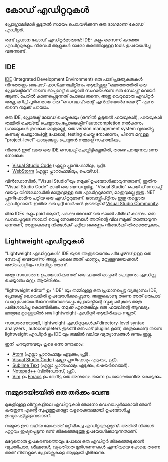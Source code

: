 # കോഡ് എഡിറ്ററുകൾ

പ്രോഗ്രാമർമാർ കൂടുതൽ സമയം ചെലവഴിക്കുന്ന ഒരു ഭാഗമാണ് കോഡ് എഡിറ്റർ.

രണ്ട് പ്രധാന കോഡ് എഡിറ്റർമാരുണ്ട്: IDE- കളും സൈസ് കുറഞ്ഞ എഡിറ്ററുകളും. നിരവധി ആളുകൾ ഓരോ തരത്തിലുമുള്ള tools ഉപയോഗിച്ചു വരുന്നുണ്ട്.

## IDE

[IDE](https://en.wikipedia.org/wiki/Integrated_development_environment)  (Integrated Development Environment) ഒരു പാട് പ്രത്യേകതകൾ നിറഞ്ഞതും ഒരുപാട് ഫoഗ്ഷനാലിറ്റീസം ആയിട്ടുള്ള "മൊത്തത്തിൽ ഒരു പ്രോജക്ടിനെ" തന്നെ ഓപ്പറേറ്റ് ചെയ്യാൻ സഹായിക്കുന്ന ഒരു സോഫ്റ്റ് വെയർ ആണ്. പേരിൽ കാണപ്പെടുന്നത് പോലെ തന്നെ, അതു വെറുമൊരു എഡിറ്റർ അല്ല, മറിച്ച് പൂർണമായ ഒരു "ഡെവലപ്‌മെന്റ് എൻവിയോർണമെന്റ്" എന്നു തന്നെ നമുക്ക് പറയാം.

ഒരു IDE, പ്രോജക്ട് ലോഡ് ചെയ്യുകയും (ഒന്നിൽ കൂടുതൽ ഫയലുകൾ), ഫയലുകൾ തമ്മിൽ ചെയ്ഞ്ച് ചെയ്യാനും,പ്രോജെക്ടിന് autocompletion നൽകാനും (ഫയലുകൾ തുറക്കുക മാത്രമല്ല), ഒരു version management system വുമായിട്ടു കണക്ട് ചെയ്യാനും([git](https://git-scm.com/) പോലെ), testing ചെയ്തു നോക്കാനും, പിന്നെ മറ്റുള്ള "project-level" കാര്യങ്ങളും ചെയ്യാൻ നമ്മളെ സഹായിക്കും.

നിങ്ങൾ ഇത് വരെ ഒരു IDE സെലക്ട് ചെയ്തിട്ടില്ലെങ്കിൽ, താഴെ പറയുന്നവ ഒന്നു നോക്കുക:

- [Visual Studio Code](https://code.visualstudio.com/) (എല്ലാ പ്ലാറ്ഫോമിലും, ഫ്രീ).
- [WebStorm](http://www.jetbrains.com/webstorm/) (എല്ലാ പ്ലാറ്ഫോമിലും, പെയ്ഡ്).

വിൻഡോസിൽ, "Visual Studio"യും നമുക്ക് ഉപയോഗിക്കാവുന്നതാണ്, ഇതിനു "Visual Studio Code" മായി ഒരു ബന്ധവുമില്ല. "Visual Studio" പെയ്ഡ് സോഫ്ട് വയറും വിന്ഡോഡിൽ മാത്രവുമുള്ള ഒരു എഡിറ്ററുമാണ്, മാത്രവുമല്ല ഇതു .NET പ്ലാറ്ഫോമിനു പറ്റിയ ഒരു എഡിറ്ററുമാണ്. ജാവസ്ക്രിപ്റ്റിനും ഇതു നല്ലൊരു എഡിറ്ററാണ്. ഇതിനു ഒരു ഫ്രീ വേർഷൻ കൂടെയുണ്ട് [Visual Studio Community](https://www.visualstudio.com/vs/community/).

മിക്ക IDEs കളും paid ആണ്, പക്ഷെ അവക്ക് ഒരു ട്രയൽ പിരീഡ് കാണും. ഒരു ഡവലപ്പറുടെ സാലറി വെച്ചു നോക്കുമ്പോൾ അതിന്റെ വില നമുക്ക് താങ്ങാവുന്ന ഒന്നാണ്, അതുകൊണ്ടു നിങ്ങൾക്ക് പറ്റിയ ഒരെണ്ണം നിങ്ങൾക്ക് തിരഞ്ഞെടുക്കാം.

## Lightweight എഡിറ്ററുകൾ

"Lightweight എഡിറ്ററുകൾ" IDE യുടെ അത്രയൊന്നും ഫീച്ചേഴ്‌സ് ഉള്ള ഒരു സോഫ്ട് വെയേഴ്‌സ് അല്ല, പക്ഷെ അത് ഫാസ്റ്റും, മറ്റുള്ളവയെക്കാൾ അടിപൊളിയും സിമ്പിളും ആണ്.

അതു സാധാരണ ഉപയോഗിക്കുന്നത് ഒരു ഫയൽ ഓപ്പൺ ചെയ്യാനും എഡിറ്റു ചെയ്യാനും മറ്റും ആയിരിക്കും.

 "lightweight editor" ഉം "IDE" യും തമ്മിലുള്ള ഒരു പ്രധാനപ്പെട്ട വ്യത്യാസം IDE, പ്രോജക്ട് ലെവെലിൽ ഉപയോഗിക്കപ്പെടുന്നു, അതുകൊണ്ടു തന്നെ അത് ഒരുപാട് ഡാറ്റ ഉപയോഗിക്കുന്നതിനോടൊപ്പം പ്രോജക്ടിന്റെ സ്ട്രക്ടചർ കൂടെ അതു പരിശോധിച്ചു കൊണ്ടിരിക്കും. നമുക്ക് ഏതെങ്കിലും ഒരു ഫയലിന്റെ ആവശ്യം മാത്രമേ ഉള്ളെങ്കിൽ ഒരു lightweight എഡിറ്റർ ആയിരിക്കുക നല്ലത്.

സാധാരണയായി, lightweight എഡിറ്ററുകൾക്ക് directory-level syntax analyzers , autocompleters തുടങ്ങി ഒരുപാട് plugins ഉണ്ട്, അതുകൊണ്ടു തന്നെ lightweight എഡിറ്റർ ഉം IDE യും തമ്മിൽ വലിയ വ്യത്യാസങ്ങൾ ഒന്നും ഇല്ല.

ഇനി പറയുന്നവയും കൂടെ ഒന്നു നോക്കാം:

- [Atom](https://atom.io/) (എല്ലാ പ്ലാറ്ഫോമും എടുക്കും, ഫ്രീ).
- [Visual Studio Code](https://code.visualstudio.com/) (എല്ലാ പ്ലാറ്ഫോമും എടുക്കും, ഫ്രീ).
- [Sublime Text](http://www.sublimetext.com) (എല്ലാ പ്ലാറ്ഫോമും എടുക്കും, ഷെയർവെയർ).
- [Notepad++](https://notepad-plus-plus.org/) (വിൻഡോസ്, ഫ്രീ).
- [Vim](http://www.vim.org/) ഉം [Emacs](https://www.gnu.org/software/emacs/) ഉം വേറിട്ട ഒരു അനുഭവം തന്നെ ഉപയോക്താവിനു കൊടുക്കും.

## നമ്മുടെയിടയിൽ ഒരു തർക്കം വേണ്ട

മുകളിലുള്ള ലിസ്റ്റുകളിലെ എഡിറ്ററുകൾ ഞാനോ ഡെവലപ്പർമാരായി ഞാൻ കരുതുന്ന എന്റെ സുഹൃത്തുക്കളോ വളരെക്കാലമായി ഉപയോഗിച്ചു ഇഷ്ടപെട്ടിട്ടുള്ളവയാണ്.

നമ്മുടെ ഈ വലിയ ലോകത്ത് മറ്റ് മികച്ച എഡിറ്ററുകളുമുണ്ട്. അതിൽ നിങ്ങൾ ഏറ്റവും ഇഷ്ടപ്പെടുന്ന ഒന്ന് തിരഞ്ഞെടുത്തു ഉപയോഗിക്കാവുന്നതാണ്.

മറ്റേതൊരു ഉപകരണത്തെയും പോലെ ഒരു എഡിറ്റർ തിരഞ്ഞെടുക്കാൻ വ്യക്തിപരo, ശീലങ്ങൾ, വ്യക്തിഗത മുൻഗണനകൾ എന്നിവയെ പോലെ തന്നെ അത് നിങ്ങളുടെ പ്രോജക്റ്റുകളെ ആശ്രയിച്ചിരിക്കുന്നു.
